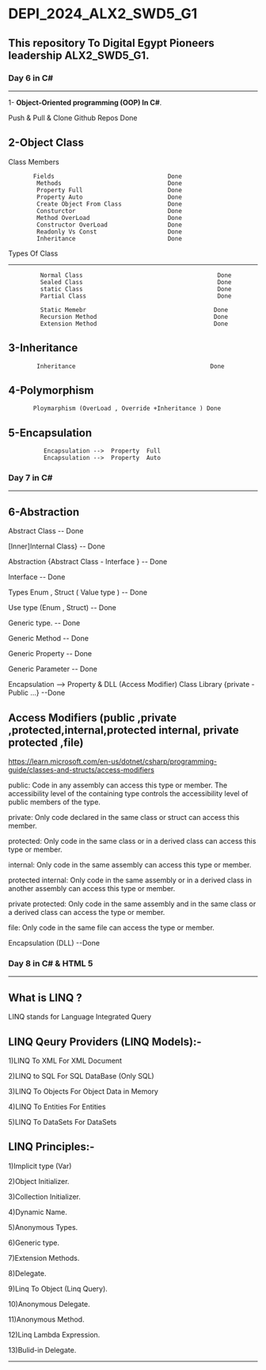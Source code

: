 # DEPI_2024_ALX2_SWD5_G1
## This repository To Digital Egypt Pioneers leadership ALX2_SWD5_G1.
### Day 6  in C# 
------------------
1- **Object-Oriented programming (OOP) In C#**.

Push & Pull & Clone Github Repos                 Done

2-Object Class
---------------
Class Members 

           Fields                                Done 
            Methods                              Done        
            Property Full                        Done
            Property Auto                        Done        
            Create Object From Class             Done 
            Consturctor                          Done 
            Method OverLoad                      Done
            Constructor OverLoad                 Done  
            Readonly Vs Const                    Done
            Inheritance                          Done

Types Of Class 
***************
             Normal Class                                      Done 
             Sealed Class                                      Done 
             static Class                                      Done  
             Partial Class                                     Done

             Static Memebr                                    Done          
             Recursion Method                                 Done 
             Extension Method                                 Done    

3-Inheritance
---------------
            Inheritance                                      Done 
            
4-Polymorphism 
---------------
           Ploymarphism (OverLoad , Override +Inheritance ) Done
           
5-Encapsulation
-----------------
              Encapsulation -->  Property  Full 
              Encapsulation -->  Property  Auto
                                                                  

### Day 7  in C# 
------------------
6-Abstraction
------------------
Abstract Class                              -- Done 

[Inner]Internal Class}                      -- Done 

Abstraction {Abstract Class - Interface }   -- Done

Interface                                   -- Done

Types Enum , Struct ( Value type )          -- Done

Use type (Enum , Struct)                    -- Done

Generic type.                               -- Done 

Generic Method                              -- Done 

Generic Property                            -- Done 

Generic Parameter                           -- Done 

Encapsulation -->  Property  & DLL (Access Modifier)  Class Library {private - Public ...}   --Done 

Access Modifiers                            (public ,private ,protected,internal,protected internal, private protected ,file)
-----------------
https://learn.microsoft.com/en-us/dotnet/csharp/programming-guide/classes-and-structs/access-modifiers


public: Code in any assembly can access this type or member. The accessibility level of the containing type controls the accessibility level of public members of the type.

private: Only code declared in the same class or struct can access this member.

protected: Only code in the same class or in a derived class can access this type or member.

internal: Only code in the same assembly can access this type or member.

protected internal: Only code in the same assembly or in a derived class in another assembly can access this type or member.

private protected: Only code in the same assembly and in the same class or a derived class can access the type or member.

file: Only code in the same file can access the type or member.

Encapsulation (DLL)                                                                          --Done 

### Day 8 in C#  & HTML 5
----------------------------
What is LINQ ?
------------------

LINQ stands for Language Integrated Query 

LINQ Qeury Providers (LINQ Models):-                                  
--------------------------------------------------------------------------------------------------------
1)LINQ To XML         For XML Document

2)LINQ to SQL         For SQL DataBase (Only SQL)

3)LINQ To Objects     For Object Data in Memory 

4)LINQ To Entities    For Entities

5)LINQ To DataSets    For DataSets  



LINQ Principles:-
------------------
1)Implicit type (Var)

2)Object Initializer.

3)Collection Initializer.

4)Dynamic Name.

5)Anonymous Types.

6)Generic type.

7)Extension Methods.

8)Delegate. 

9)Linq To Object (Linq Query).

10)Anonymous Delegate.

11)Anonymous Method. 

12)Linq Lambda Expression. 

13)Bulid-in Delegate.

*****************************
